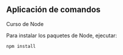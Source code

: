 ## Aplicación de comandos

Curso de Node

Para instalar los paquetes de Node, ejecutar:

```
npm install
```